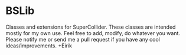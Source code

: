 BSLib
=====

Classes and extensions for SuperCollider. 
These classes are intended mostly for my own use. Feel free to add, modify, do whatever you want. Please notify me or send me a pull request if you have any cool ideas/improvements.
+Eirik